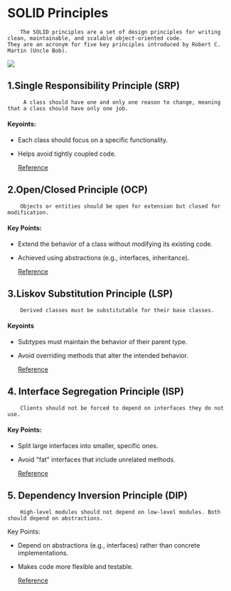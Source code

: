 # SOLID Principles
        The SOLID principles are a set of design principles for writing clean, maintainable, and scalable object-oriented code. 
    They are an acronym for five key principles introduced by Robert C. Martin (Uncle Bob).
![](https://media.geeksforgeeks.org/wp-content/uploads/20241011163144806245/SOLID-Principles-in-Programming.webp)
  ## 1.Single Responsibility Principle (SRP) 
         A class should have one and only one reason to change, meaning that a class should have only one job.
#### Keyoints:
+ Each class should focus on a specific functionality.
- Helps avoid tightly coupled code.

  [Reference](https://www.techtarget.com/whatis/definition/Single-Responsibility-Principle-SRP)

## 2.Open/Closed Principle (OCP)
        Objects or entities should be open for extension but closed for modification.
#### Key Points:

+ Extend the behavior of a class without modifying its existing code.
+ Achieved using abstractions (e.g., interfaces, inheritance).

  [Reference](https://en.wikipedia.org/wiki/Open%E2%80%93closed_principle)

## 3.Liskov Substitution Principle (LSP)
        Derived classes must be substitutable for their base classes.
#### Keyoints
+ Subtypes must maintain the behavior of their parent type.
+ Avoid overriding methods that alter the intended behavior.
  
  [Reference](https://www.linkedin.com/pulse/liskov-substitution-principle-lsp-frontend-prithveesh-goel)

## 4. Interface Segregation Principle (ISP)
        Clients should not be forced to depend on interfaces they do not use.
#### Key Points:
+ Split large interfaces into smaller, specific ones.
+ Avoid "fat" interfaces that include unrelated methods.

  [Reference](https://en.wikipedia.org/wiki/Interface_segregation_principle)

## 5. Dependency Inversion Principle (DIP)
        High-level modules should not depend on low-level modules. Both should depend on abstractions.

Key Points:

+ Depend on abstractions (e.g., interfaces) rather than concrete implementations.
+ Makes code more flexible and testable.
  
  [Reference](https://www.geeksforgeeks.org/dependecy-inversion-principle-solid/)
